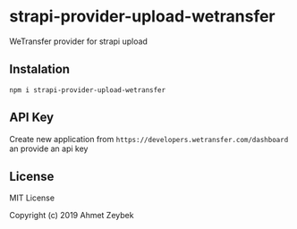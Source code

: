 # strapi-provider-upload-wetransfer

WeTransfer provider for strapi upload

## Instalation

```
npm i strapi-provider-upload-wetransfer
```

## API Key
Create new application from `https://developers.wetransfer.com/dashboard` an provide an api key

## License

MIT License

Copyright (c) 2019 Ahmet Zeybek
